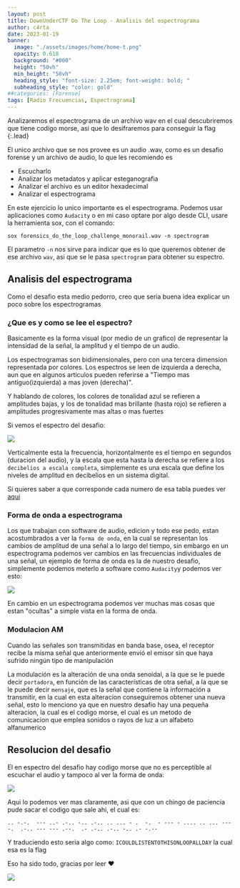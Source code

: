 ```yaml
---
layout: post
title: DownUnderCTF Do The Loop - Analisis del espectrograma
author: c4rta
date: 2023-01-19
banner:
  image: "./assets/images/home/home-t.png"
  opacity: 0.618
  background: "#000"
  height: "50vh"
  min_height: "50vh"
  heading_style: "font-size: 2.25em; font-weight: bold; "
  subheading_style: "color: gold"
##categories: [Forense]
tags: [Radio Frecuencias, Espectrograma]
---
```

Analizaremos el espectrograma de un archivo wav en el cual descubriremos que tiene codigo morse, asi que lo desifraremos para conseguir la flag
{:.lead}

El unico archivo que se nos provee es un audio .wav, como es un desafio forense y un archivo de audio, lo que les recomiendo es

- Escucharlo
- Analizar los metadatos y aplicar esteganografia
- Analizar el archivo es un editor hexadecimal
- Analizar el espectrograma

En este ejercicio lo unico importante es el espectrograma. Podemos usar aplicaciones como ```Audacity``` o en mi caso optare por algo desde CLI, usare la herramienta sox, con el comando:

```sox forensics_do_the_loop_challenge_monorail.wav -n spectrogram```

El parametro ```-n``` nos sirve para indicar que es lo que queremos obtener de ese archivo ```wav```, asi que se le pasa ```spectrogram``` para obtener su espectro.

## Analisis del espectrograma

Como el desafio esta medio pedorro, creo que seria buena idea explicar un poco sobre los espectrogramas

### ¿Que es y como se lee el espectro?

Basicamente es la forma visual (por medio de un grafico) de representar la intensidad de la señal, la amplitud y el tiempo de un audio.

Los espectrogramas son bidimensionales, pero con una tercera dimension representada por colores. Los espectros se leen de izquierda a derecha, aun que en algunos articulos pueden referirse a "Tiempo mas antiguo(izquierda) a mas joven (derecha)".

Y hablando de colores, los colores de tonalidad azul se refieren a amplitudes bajas, y los de tonalidad mas brillante (hasta rojo) se refieren a amplitudes progresivamente mas altas o mas fuertes

Si vemos el espectro del desafio:

![](/assets/img/dooTheLoop/spectrogram.png)

Verticalmente esta la frecuencia, horizontalmente es el tiempo en segundos (duracion del audio), y la escala que esta hasta la derecha se refiere a los ```decibelios a escala completa```, simplemente es una escala que define los niveles de amplitud en decibelios en un sistema digital.

Si quieres saber a que corresponde cada numero de esa tabla puedes ver [aqui](https://www.fceia.unr.edu.ar/acustica/biblio/niveles.htm)

### Forma de onda a espectrograma

Los que trabajan con software de audio, edicion y todo ese pedo, estan acostumbrados a ver la ```forma de onda```, en la cual se representan los cambios de amplitud de una señal a lo largo del tiempo, sin embargo en un espectrograma podemos ver cambios en las frecuencias individuales de una señal, un ejemplo de forma de onda es la de nuestro desafio, simplemente podemos meterlo a software como ```Audacity```y podemos ver esto:

![](/assets/img/dooTheLoop/audacity.png)

En cambio en un espectrograma podemos ver muchas mas cosas que estan "ocultas" a simple vista en la forma de onda.

### Modulacion AM

Cuando las señales son transmitidas en banda base, osea, el receptor recibe la misma señal que anteriormente envió el emisor sin que haya sufrido ningún tipo de manipulación

La modulación es la alteración de una onda senoidal, a la que se le puede decir ```portadora```, en función de las características de otra señal, a la que se le puede decir ```mensaje```, que es la señal que contiene la información a transmitir, en la cual en esta alteracion conseguiremos obtener una nueva señal, esto lo menciono ya que en nuestro desafio hay una pequeña alteracion, la cual es el codigo morse, el cual es un metodo de comunicacion que emplea sonidos o rayos de luz a un alfabeto alfanumerico

## Resolucion del desafio

El en espectro del desafio hay codigo morse que no es perceptible al escuchar el audio y tampoco al ver la forma de onda:

![](/assets/img/dooTheLoop/codigo.png)

Aqui lo podemos ver mas claramente, asi que con un chingo de paciencia pude sacar el codigo que sale ahi, el cual es:

```
.. -.-.  --- ..- .-.. -.. .-.. .. ... - .  -.  - --- - .... .. ... --- -.  .-.. --- --- .--.  .- .-.. .-.. -.. .- -.-- 
```

Y traduciendo esto seria algo como: ```ICOULDLISTENTOTHISONLOOPALLDAY``` la cual esa es la flag

Eso ha sido todo, gracias por leer ❤

![](/assets/img/dooTheLoop/waifu.gif)